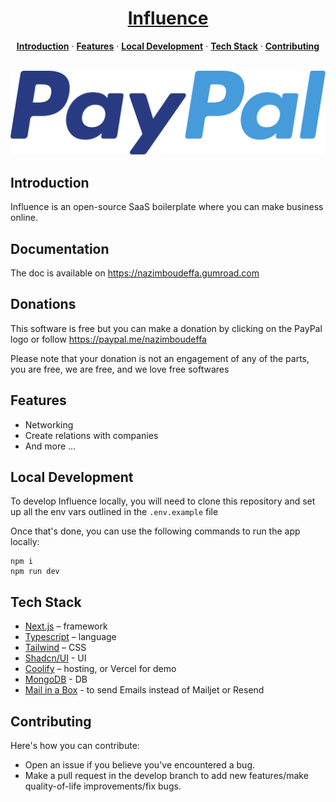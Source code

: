 <a href="https://allbiiiz.com">
  <h1 align="center">Influence</h1>
</a>

<p align="center">
  <a href="#introduction"><strong>Introduction</strong></a> ·
  <a href="#features"><strong>Features</strong></a> ·
  <a href="#local-development"><strong>Local Development</strong></a> ·
  <a href="#tech-stack"><strong>Tech Stack</strong></a> ·
  <a href="#contributing"><strong>Contributing</strong></a>
</p>
<br/>

<div align="center">
  <a href="https://paypal.me/nazimboudeffa">
    <img src="./public/donations/paypal_logo.svg">
  </a>
</div>

## Introduction

Influence is an open-source SaaS boilerplate where you can make business online.

## Documentation

The doc is available on https://nazimboudeffa.gumroad.com

## Donations

This software is free but you can make a donation by clicking on the PayPal logo or follow https://paypal.me/nazimboudeffa

Please note that your donation is not an engagement of any of the parts, you are free, we are free, and we love free softwares

## Features

- Networking
- Create relations with companies
- And more ...

## Local Development

To develop Influence locally, you will need to clone this repository and set up all the env vars outlined in the `.env.example` file

Once that's done, you can use the following commands to run the app locally:

```
npm i
npm run dev
```

## Tech Stack

- [Next.js](https://nextjs.org/) – framework
- [Typescript](https://www.typescriptlang.org/) – language
- [Tailwind](https://tailwindcss.com/) – CSS
- [Shadcn/UI](https://ui.shadcn.com/) - UI
- [Coolify](https://coolify.io/) – hosting, or Vercel for demo
- [MongoDB](https://www.mongodb.com/products/tools/compass) - DB
- [Mail in a Box](https://mailinabox.email) - to send Emails instead of Mailjet or Resend 

## Contributing

Here's how you can contribute:

- Open an issue if you believe you've encountered a bug.
- Make a pull request in the develop branch to add new features/make quality-of-life improvements/fix bugs.
